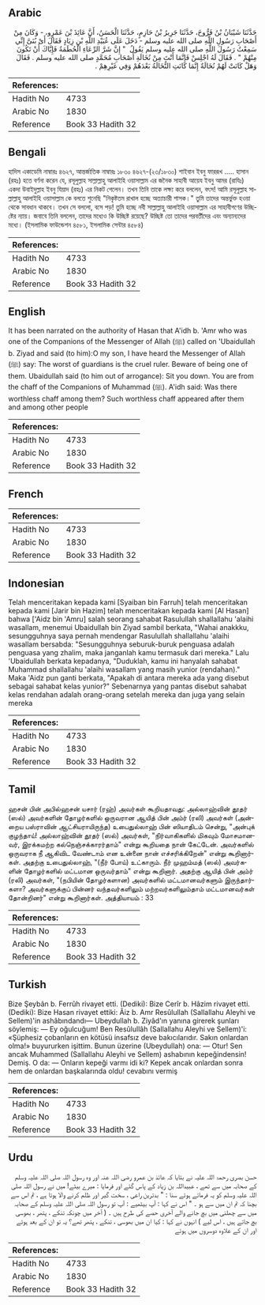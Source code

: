 ## Arabic


<div dir="rtl" lang="ar" style={{fontSize:'larger',backgroundColor:'#f8f9fa',padding:20}}>
حَدَّثَنَا شَيْبَانُ بْنُ فَرُّوخَ، حَدَّثَنَا جَرِيرُ بْنُ حَازِمٍ، حَدَّثَنَا الْحَسَنُ، أَنَّ عَائِذَ بْنَ عَمْرٍو، - وَكَانَ مِنْ أَصْحَابِ رَسُولِ اللَّهِ صلى الله عليه وسلم - دَخَلَ عَلَى عُبَيْدِ اللَّهِ بْنِ زِيَادٍ فَقَالَ أَىْ بُنَىَّ إِنِّي سَمِعْتُ رَسُولَ اللَّهِ صلى الله عليه وسلم يَقُولُ ‏ "‏ إِنَّ شَرَّ الرِّعَاءِ الْحُطَمَةُ فَإِيَّاكَ أَنْ تَكُونَ مِنْهُمْ ‏"‏ ‏.‏ فَقَالَ لَهُ اجْلِسْ فَإِنَّمَا أَنْتَ مِنْ نُخَالَةِ أَصْحَابِ مُحَمَّدٍ صلى الله عليه وسلم ‏.‏ فَقَالَ وَهَلْ كَانَتْ لَهُمْ نُخَالَةٌ إِنَّمَا كَانَتِ النُّخَالَةُ بَعْدَهُمْ وَفِي غَيْرِهِمْ ‏.‏
</div>
<div style={{backgroundColor:'#f8f9fa',padding:20, marginBottom: 10}}><table> <thead> <tr> <th>References:</th> <th></th> </tr> </thead> <tbody><tr><td>Hadith No</td><td>4733</td></tr><tr><td>Arabic No</td><td>1830</td></tr><tr><td>Reference</td><td>Book 33 Hadith 32</td></tr></tbody></table></div>

## Bengali


<div dir="ltr" lang="bn" style={{fontSize:'larger',backgroundColor:'#f8f9fa',padding:20}}>
হাদিস একাডেমি নাম্বারঃ ৪৬২৭, আন্তর্জাতিক নাম্বারঃ ১৮৩০ ৪৬২৭-(২৩/১৮৩০) শাইবান ইবনু ফাররূখ ..... হাসান (রহঃ) হতে বর্ণনা করেন যে, রসূলুল্লাহ সাল্লাল্লাহু আলাইহি ওয়াসাল্লাম এর জনৈক সাহাবী আয়েয ইবনু আমর (রাযিঃ) একদা উবাইদুল্লাহ ইবনু যিয়াদ (রহঃ) এর নিকট গেলেন। তখন তিনি তাকে লক্ষ্য করে বললেন, বৎস! আমি রসূলুল্লাহ সাল্লাল্লাহু আলাইহি ওয়াসাল্লাম কে বলতে শুনেছি "নিকৃষ্টতম রাখাল হচ্ছে অত্যাচারী শাসক।" তুমি তাদের অন্তর্ভুক্ত হওয়া থেকে সাবধান থাকবে। তখন সে বললো, বসে পড়! তুমি হচ্ছে নবী সাল্লাল্লাহু আলাইহি ওয়াসাল্লাম এর সাহাবীগণের উচ্ছিষ্টের ন্যায়। জবাবে তিনি বললেন, তাদের মধ্যেও কি উচ্ছিষ্ট রয়েছে? উচ্ছিষ্ট তো তাদের পরবর্তীদের এবং অন্যান্যদের মধ্যে। (ইসলামিক ফাউন্ডেশন ৪৫৮১, ইসলামিক সেন্টার ৪৫৮৪)
</div>
<div style={{backgroundColor:'#f8f9fa',padding:20, marginBottom: 10}}><table> <thead> <tr> <th>References:</th> <th></th> </tr> </thead> <tbody><tr><td>Hadith No</td><td>4733</td></tr><tr><td>Arabic No</td><td>1830</td></tr><tr><td>Reference</td><td>Book 33 Hadith 32</td></tr></tbody></table></div>

## English


<div dir="ltr" lang="en" style={{fontSize:'larger',backgroundColor:'#f8f9fa',padding:20}}>
It has been narrated on the authority of Hasan that A'idh b. 'Amr who was one of the Companions of the Messenger of Allah (ﷺ) called on 'Ubaidullah b. Ziyad and said (to him):O my son, I have heard the Messenger of Allah (ﷺ) say: The worst of guardians is the cruel ruler. Beware of being one of them. Ubaidullah said (to him out of arrogance): Sit you down. You are from the chaff of the Companions of Muhammad (ﷺ). A'idh said: Was there worthless chaff among them? Such worthless chaff appeared after them and among other people
</div>
<div style={{backgroundColor:'#f8f9fa',padding:20, marginBottom: 10}}><table> <thead> <tr> <th>References:</th> <th></th> </tr> </thead> <tbody><tr><td>Hadith No</td><td>4733</td></tr><tr><td>Arabic No</td><td>1830</td></tr><tr><td>Reference</td><td>Book 33 Hadith 32</td></tr></tbody></table></div>

## French


<div dir="ltr" lang="fr" style={{fontSize:'larger',backgroundColor:'#f8f9fa',padding:20}}>

</div>
<div style={{backgroundColor:'#f8f9fa',padding:20, marginBottom: 10}}><table> <thead> <tr> <th>References:</th> <th></th> </tr> </thead> <tbody><tr><td>Hadith No</td><td>4733</td></tr><tr><td>Arabic No</td><td>1830</td></tr><tr><td>Reference</td><td>Book 33 Hadith 32</td></tr></tbody></table></div>

## Indonesian


<div dir="ltr" lang="id" style={{fontSize:'larger',backgroundColor:'#f8f9fa',padding:20}}>
Telah menceritakan kepada kami [Syaiban bin Farruh] telah menceritakan kepada kami [Jarir bin Hazim] telah menceritakan kepada kami [Al Hasan] bahwa ['Aidz bin 'Amru] salah seorang sahabat Rasulullah shallallahu 'alaihi wasallam, menemui Ubaidullah bin Ziyad sambil berkata, "Wahai anakkku, sesungguhnya saya pernah mendengar Rasulullah shallallahu 'alaihi wasallam bersabda: "Sesungguhnya seburuk-buruk penguasa adalah penguasa yang zhalim, maka janganlah kamu termasuk dari mereka." Lalu 'Ubaidullah berkata kepadanya, "Duduklah, kamu ini hanyalah sahabat Muhammad shallallahu 'alaihi wasallam yang masih yunior (rendahan)." Maka 'Aidz pun ganti berkata, "Apakah di antara mereka ada yang disebut sebagai sahabat kelas yunior?" Sebenarnya yang pantas disebut sahabat kelas rendahan adalah orang-orang setelah mereka dan juga yang selain mereka
</div>
<div style={{backgroundColor:'#f8f9fa',padding:20, marginBottom: 10}}><table> <thead> <tr> <th>References:</th> <th></th> </tr> </thead> <tbody><tr><td>Hadith No</td><td>4733</td></tr><tr><td>Arabic No</td><td>1830</td></tr><tr><td>Reference</td><td>Book 33 Hadith 32</td></tr></tbody></table></div>

## Tamil


<div dir="ltr" lang="ta" style={{fontSize:'larger',backgroundColor:'#f8f9fa',padding:20}}>
ஹசன் பின் அபில்ஹசன் யசார் (ரஹ்) அவர்கள் கூறியதாவது: அல்லாஹ்வின் தூதர் (ஸல்) அவர்களின் தோழர்களில் ஒருவரான ஆயித் பின் அம்ர் (ரலி) அவர்கள் (அன்றைய பஸ்ராவின் ஆட்சியராயிருந்த) உபைதுல்லாஹ் பின் ஸியாதிடம் சென்று, "அன்புக் குழந்தாய்! அல்லாஹ்வின் தூதர் (ஸல்) அவர்கள், "நிர்வாகிகளில் மிகவும் மோசமானவர், இரக்கமற்ற கல்நெஞ்சக்காரர்தாம்" என்று கூறியதை நான் கேட்டேன். அவர்களில் ஒருவராக நீ ஆகிவிட வேண்டாம் என உன்னை நான் எச்சரிக்கிறேன்" என்று கூறினார்கள். அதற்கு உபைதுல்லாஹ், "(நீர் போய்) உட்காரும். நீர் முஹம்மத் (ஸல்) அவர்களின் தோழர்களில் மட்டமான ஒருவர்தாம்" என்று கூறினார். அதற்கு ஆயித் பின் அம்ர் (ரலி) அவர்கள், "(நபியின் தோழர்களான) அவர்களில் மட்டமானவர்களும் இருந்தார்களா? அவர்களுக்குப் பின்னர் வந்தவர்களிலும் மற்றவர்களிலும்தாம் மட்டமானவர்கள் தோன்றினர்" என்று கூறினார்கள். அத்தியாயம் : 33
</div>
<div style={{backgroundColor:'#f8f9fa',padding:20, marginBottom: 10}}><table> <thead> <tr> <th>References:</th> <th></th> </tr> </thead> <tbody><tr><td>Hadith No</td><td>4733</td></tr><tr><td>Arabic No</td><td>1830</td></tr><tr><td>Reference</td><td>Book 33 Hadith 32</td></tr></tbody></table></div>

## Turkish


<div dir="ltr" lang="tr" style={{fontSize:'larger',backgroundColor:'#f8f9fa',padding:20}}>
Bize Şeybân b. Ferrûh rivayet etti. (Dediki): Bize Cerîr b. Hâzim rivayet etti. (Dediki): Bize Hasan rivayet ettiki: Âiz b. Amr Resûlullah (Sallallahu Aleyhi ve Sellem)'in ashâbındandı— Ubeydullah b. Ziyâd'ın yanına girerek şunları söylemiş: — Ey oğulcuğum! Ben Resûlullâh (Sallallahu Aleyhi ve Sellem)'i: «Şüphesiz çobanların en kötüsü insafsız deve bakıcılarıdır. Sakın onlardan olma!» buyururken işittim. Bunun üzerine (Ubeydullah) ona: — Otur! Sen ancak Muhammed (Sallallahu Aleyhi ve Sellem) ashabının kepeğindensin! Demiş. O da: — Onların kepeği varmı idi ki? Kepek ancak onlardan sonra hem de onlardan başkalarında oldu! cevabını vermiş
</div>
<div style={{backgroundColor:'#f8f9fa',padding:20, marginBottom: 10}}><table> <thead> <tr> <th>References:</th> <th></th> </tr> </thead> <tbody><tr><td>Hadith No</td><td>4733</td></tr><tr><td>Arabic No</td><td>1830</td></tr><tr><td>Reference</td><td>Book 33 Hadith 32</td></tr></tbody></table></div>

## Urdu


<div dir="rtl" lang="ur" style={{fontSize:'larger',backgroundColor:'#f8f9fa',padding:20}}>
حسن بصری رحمۃ اللہ علیہ نے بتایا کہ عائذ بن عمرو رضی اللہ عنہ اور وہ رسول اللہ صلی اللہ علیہ وسلم کے صحابہ میں سے تھے ، عبیداللہ بن زیاد کے پاس گئے اور فرمایا : میرے بیٹے! میں نے رسول اللہ صلی اللہ علیہ وسلم کو یہ فرماتے ہوئے سنا : " بدترین راعی ، سخت گیر اور ظلم کرنے والا ہوتا ہے ، تم اس سے بچنا کہ تم ان میں سے ہو ۔ " اس نے کہا : آپ بیٹھیے : آپ تو رسول اللہ صلی اللہ علیہ وسلم کے صحابہ میں سے چھلنی میں بچ جانے والے آخری حصے کی طرح ہیں ۔ ( آخر میں چونکہ تنکے ، پتھر ، بھوسی بچ جاتے ہیں ، اس لیے ) انہوں نے کہا : کیا ان میں بھوسی ، تنکے ، پتھر تھے؟ یہ تو ان کے بعد ہوئے اور ان کے علاوہ دوسروں میں ہوئے
</div>
<div style={{backgroundColor:'#f8f9fa',padding:20, marginBottom: 10}}><table> <thead> <tr> <th>References:</th> <th></th> </tr> </thead> <tbody><tr><td>Hadith No</td><td>4733</td></tr><tr><td>Arabic No</td><td>1830</td></tr><tr><td>Reference</td><td>Book 33 Hadith 32</td></tr></tbody></table></div>